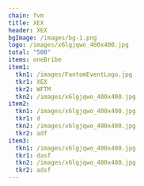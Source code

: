 ```yaml
---
chain: fvm
title: XEX
header: XEX
bgImage: /images/bg-1.png
logo: /images/x6lgjqwo_400x400.jpg
total: "500"
items: oneBribe
item1:
  tkn1: /images/FantomEventLogo.jpg
  tkr1: XEX
  tkr2: WFTM
  tkn2: /images/x6lgjqwo_400x400.jpg
item2:
  tkn1: /images/x6lgjqwo_400x400.jpg
  tkr1: d
  tkn2: /images/x6lgjqwo_400x400.jpg
  tkr2: adf
item3:
  tkn1: /images/x6lgjqwo_400x400.jpg
  tkr1: dasf
  tkn2: /images/x6lgjqwo_400x400.jpg
  tkr2: adsf
---
```


